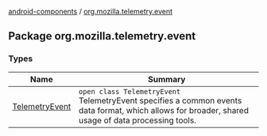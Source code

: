 [android-components](../index.md) / [org.mozilla.telemetry.event](./index.md)

## Package org.mozilla.telemetry.event

### Types

| Name | Summary |
|---|---|
| [TelemetryEvent](-telemetry-event/index.md) | `open class TelemetryEvent`<br>TelemetryEvent specifies a common events data format, which allows for broader, shared usage of data processing tools. |
